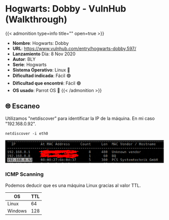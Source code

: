 # Hogwarts: Dobby - VulnHub (Walkthrough)


<!--more-->
{{< admonition type=info title="" open=true >}}
- **Nombre**: Hogwarts: Dobby
- **URL**: https://www.vulnhub.com/entry/hogwarts-dobby,597/
- **Lanzamiento** Día: 8 Nov 2020
- **Autor**: BLY
- **Serie**: Hogwarts
- **Sistema Operativo**: Linux 🐧
- **Dificultad indicada**: Fácil 🟢
- **Dificultad que encontré**: Fácil 🟢
- **OS usado**: Parrot OS 🦜
{{< /admonition >}}

## 🌐 Escaneo
Utilizamos "netdiscover" para identificar la IP de la máquina. En mi caso "192.168.0.92".
```
netdiscover -i eth0
```

![netdiscover](../images/netdiscover.png)

### ICMP Scanning
Podemos deducir que es una máquina Linux gracias al valor TTL.

| OS | TTL |
| ------ | ---- |
| Linux   | 64 |
| Windows | 128 |


<!-- ![dobby](https://media.giphy.com/media/T1HNGhvx14iru/giphy.gif)-->
